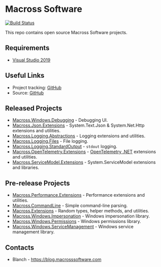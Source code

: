 # Macross Software

[![Build Status](https://dev.azure.com/Macross-Software/core/_apis/build/status/Macross-Software.core.Gated%20Build?branchName=develop)](https://dev.azure.com/Macross-Software/core/_build/latest?definitionId=1&branchName=develop)

This repo contains open source Macross Software projects.

## Requirements

* [Visual Studio 2019](https://www.visualstudio.com/downloads/)
 
## Useful Links

* Project tracking: [GitHub](https://github.com/Macross-Software/core/issues)
* Source: [GitHub](https://github.com/Macross-Software/core)

## Released Projects

* [Macross.Windows.Debugging](./ClassLibraries/Macross.Windows.Debugging/README.md) - Debugging UI.
* [Macross.Json.Extensions](./ClassLibraries/Macross.Json.Extensions/README.md) - System.Text.Json & System.Net.Http extensions and utilities.
* [Macross.Logging.Abstractions](./ClassLibraries/Macross.Logging.Abstractions/README.md) - Logging extensions and utilities.
* [Macross.Logging.Files](./ClassLibraries/Macross.Logging.Files/README.md) - File logging.
* [Macross.Logging.StandardOutput](./ClassLibraries/Macross.Logging.StandardOutput/README.md) - `stdout` logging.
* [Macross.OpenTelemetry.Extensions](./ClassLibraries/Macross.OpenTelemetry.Extensions/README.md) - [OpenTelemetry .NET](https://github.com/open-telemetry/opentelemetry-dotnet) extensions and utilities.
* [Macross.ServiceModel.Extensions](./ClassLibraries/Macross.ServiceModel.Extensions/README.md) - System.ServiceModel extensions and libraries.
 
## Pre-release Projects

* [Macross.Performance.Extensions](./ClassLibraries/Macross.Performance.Extensions/README.md) - Performance extensions and utilities.
* [Macross.CommandLine](./ClassLibraries/Macross.CommandLine/README.md) - Simple command-line parsing.
* [Macross.Extensions](./ClassLibraries/Macross.Extensions/README.md) - Random types, helper methods, and utilities.
* [Macross.Windows.Impersonation](./ClassLibraries/Macross.Windows.Impersonation/README.md) - Windows impersonation library.
* [Macross.Windows.Permissions](./ClassLibraries/Macross.Windows.Permissions/README.md) - Windows permissions library.
* [Macross.Windows.ServiceManagement](./ClassLibraries/Macross.Windows.ServiceManagement/README.md) - Windows service management library.

## Contacts

* Blanch - https://blog.macrosssoftware.com
